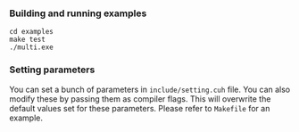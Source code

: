 ### Building and running examples

```
cd examples
make test
./multi.exe
```

### Setting parameters

You can set a bunch of parameters in `include/setting.cuh` file. You can also modify these by passing them as
compiler flags. This will overwrite the default values set for these parameters. Please refer to `Makefile` for
an example.
